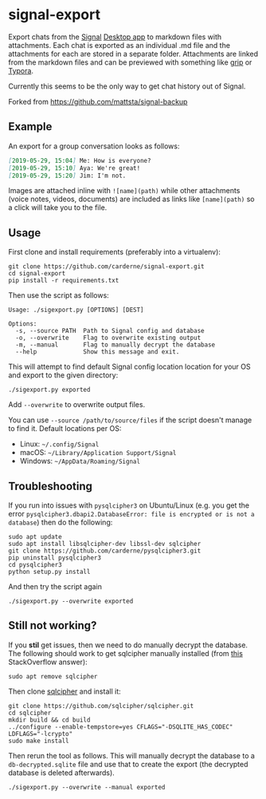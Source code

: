 # signal-export
Export chats from the [Signal](https://www.signal.org/) [Desktop app](https://www.signal.org/download/) to markdown files with attachments. Each chat is exported as an individual .md file and the attachments for each are stored in a separate folder. Attachments are linked from the markdown files and can be previewed with something like [grip](https://github.com/joeyespo/grip) or [Typora](https://typora.io/).

Currently this seems to be the only way to get chat history out of Signal.

Forked from https://github.com/mattsta/signal-backup

## Example
An export for a group conversation looks as follows:
```markdown
[2019-05-29, 15:04] Me: How is everyone?
[2019-05-29, 15:10] Aya: We're great!
[2019-05-29, 15:20] Jim: I'm not.
```

Images are attached inline with `![name](path)` while other attachments (voice notes, videos, documents) are included as links like `[name](path)` so a click will take you to the file.

## Usage
First clone and install requirements (preferably into a virtualenv):
```
git clone https://github.com/carderne/signal-export.git
cd signal-export
pip install -r requirements.txt
```

Then use the script as follows:
```
Usage: ./sigexport.py [OPTIONS] [DEST]

Options:
  -s, --source PATH  Path to Signal config and database
  -o, --overwrite    Flag to overwrite existing output
  -m, --manual       Flag to manually decrypt the database
  --help             Show this message and exit.
```

This will attempt to find default Signal config location location for your OS and export to the given directory:
```
./sigexport.py exported
```

Add `--overwrite` to overwrite output files.

You can use `--source /path/to/source/files` if the script doesn't manage to find it. Default locations per OS:
- Linux: `~/.config/Signal`
- macOS: `~/Library/Application Support/Signal`
- Windows: `~/AppData/Roaming/Signal`


## Troubleshooting
If you run into issues with `pysqlcipher3` on Ubuntu/Linux (e.g. you get the error `pysqlcipher3.dbapi2.DatabaseError: file is encrypted or is not a database`) then do the following:
```
sudo apt update
sudo apt install libsqlcipher-dev libssl-dev sqlcipher
git clone https://github.com/carderne/pysqlcipher3.git
pip uninstall pysqlcipher3
cd pysqlcipher3
python setup.py install
```

And then try the script again
```
./sigexport.py --overwrite exported
```

## Still not working?
If you **stil** get issues, then we need to do manually decrypt the database. The following should work to get sqlcipher manually installed (from [this](https://stackoverflow.com/a/25132478) StackOverflow answer):
```
sudo apt remove sqlcipher
```

Then clone [sqlcipher](https://github.com/sqlcipher/sqlcipher) and install it:
```
git clone https://github.com/sqlcipher/sqlcipher.git
cd sqlcipher
mkdir build && cd build
../configure --enable-tempstore=yes CFLAGS="-DSQLITE_HAS_CODEC" LDFLAGS="-lcrypto"
sudo make install
```

Then rerun the tool as follows. This will manually decrypt the database to a `db-decrypted.sqlite` file and use that to create the export (the decrypted database is deleted afterwards).
```
./sigexport.py --overwrite --manual exported
```
